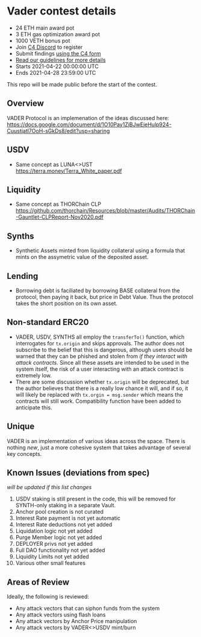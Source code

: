 # Vader contest details
- 24 ETH main award pot
- 3 ETH gas optimization award pot
- 1000 VETH bonus pot
- Join [C4 Discord](https://discord.gg/EY5dvm3evD) to register
- Submit findings [using the C4 form](https://c4-vader.netlify.app/)
- [Read our guidelines for more details](https://code423n4.com/compete)
- Starts 2021-04-22 00:00:00 UTC
- Ends 2021-04-28 23:59:00 UTC

This repo will be made public before the start of the contest.

## Overview
VADER Protocol is an implemenation of the ideas discussed here:
https://docs.google.com/document/d/1O10Pay1ZjBJwEjeHulp924-Cuustjatl7OoH-sGkDs8/edit?usp=sharing

## USDV
* Same concept as LUNA<>UST
https://terra.money/Terra_White_paper.pdf

## Liquidity
* Same concept as THORChain CLP 
https://github.com/thorchain/Resources/blob/master/Audits/THORChain-Gauntlet-CLPReport-Nov2020.pdf

## Synths
* Synthetic Assets minted from liquidity collateral using a formula that mints on the assymetric value of the deposited asset. 

## Lending
* Borrowing debt is faciliated by borrowing BASE collateral from the protocol, then paying it back, but price in Debt Value. Thus the protocol takes the short position on its own asset. 

## Non-standard ERC20
* VADER, USDV, SYNTHS all employ the `transferTo()` function, which interrogates for `tx.origin` and skips approvals. The author does not subscribe to the belief that this is dangerous, although users should be warned that they can be phished and stolen from *if they interact with attack contracts*. Since all these assets are intended to be used in the system itself, the risk of a user interacting with an attack contract is extremely low. 
* There are some discussion whether `tx.origin` will be deprecated, but the author believes that there is a really low chance it will, and if so, it will likely be replaced with `tx.orgin = msg.sender` which means the contracts will still work. Compatibility function have been added to anticipate this. 

## Unique
VADER is an implementation of various ideas across the space. There is nothing *new*, just a more cohesive system that takes advantage of several key concepts. 

## Known Issues (deviations from spec)
*will be updated if this list changes*
1) USDV staking is still present in the code, this will be removed for SYNTH-only staking in a separate Vault. 
2) Anchor pool creation is not curated
3) Interest Rate payment is not yet automatic
4) Interest Rate deductions not yet added
5) Liquidation logic not yet added
6) Purge Member logic not yet added
7) DEPLOYER privs not yet added
8) Full DAO functionality not yet added
9) Liquidity Limits not yet added
10) Various other small features

## Areas of Review

Ideally, the following is reviewed:
* Any attack vectors that can siphon funds from the system
* Any attack vectors using flash loans
* Any attack vectors by Anchor Price manipulation
* Any attack vectors by VADER<>USDV mint/burn




